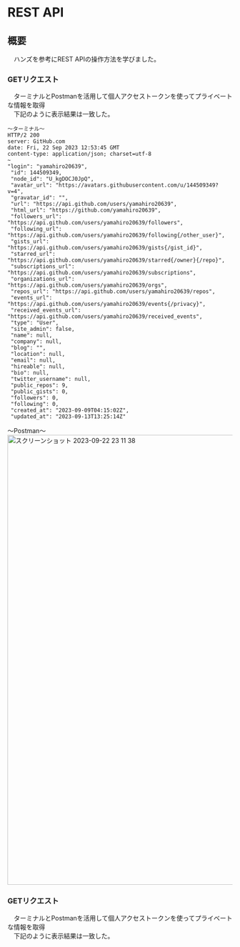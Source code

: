 # REST API
 ## 概要
 &emsp;ハンズを参考にREST APIの操作方法を学びました。
  ### GETリクエスト
 &emsp;ターミナルとPostmanを活用して個人アクセストークンを使ってプライベートな情報を取得<br>
 &emsp;下記のように表示結果は一致した。<br>
 ```
〜ターミナル〜
HTTP/2 200 
server: GitHub.com
date: Fri, 22 Sep 2023 12:53:45 GMT
content-type: application/json; charset=utf-8
~
"login": "yamahiro20639",
  "id": 144509349,
  "node_id": "U_kgDOCJ0JpQ",
  "avatar_url": "https://avatars.githubusercontent.com/u/144509349?v=4",
  "gravatar_id": "",
  "url": "https://api.github.com/users/yamahiro20639",
  "html_url": "https://github.com/yamahiro20639",
  "followers_url": "https://api.github.com/users/yamahiro20639/followers",
  "following_url": "https://api.github.com/users/yamahiro20639/following{/other_user}",
  "gists_url": "https://api.github.com/users/yamahiro20639/gists{/gist_id}",
  "starred_url": "https://api.github.com/users/yamahiro20639/starred{/owner}{/repo}",
  "subscriptions_url": "https://api.github.com/users/yamahiro20639/subscriptions",
  "organizations_url": "https://api.github.com/users/yamahiro20639/orgs",
  "repos_url": "https://api.github.com/users/yamahiro20639/repos",
  "events_url": "https://api.github.com/users/yamahiro20639/events{/privacy}",
  "received_events_url": "https://api.github.com/users/yamahiro20639/received_events",
  "type": "User",
  "site_admin": false,
  "name": null,
  "company": null,
  "blog": "",
  "location": null,
  "email": null,
  "hireable": null,
  "bio": null,
  "twitter_username": null,
  "public_repos": 9,
  "public_gists": 0,
  "followers": 0,
  "following": 0,
  "created_at": "2023-09-09T04:15:02Z",
  "updated_at": "2023-09-13T13:25:14Z"
```
〜Postman〜
<img width="1007" alt="スクリーンショット 2023-09-22 23 11 38" src="https://github.com/yamahiro20639/Study-REST-API/assets/144509349/1a942f96-7e14-4d7f-beba-e16edcf7ace7">

### GETリクエスト
 &emsp;ターミナルとPostmanを活用して個人アクセストークンを使ってプライベートな情報を取得<br>
 &emsp;下記のように表示結果は一致した。<br>


 
 　
